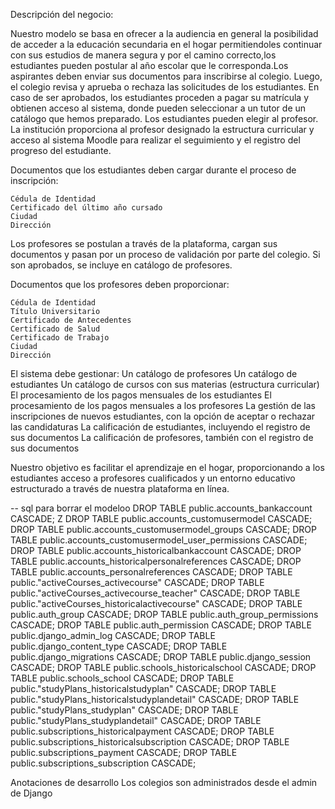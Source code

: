 Descripción del negocio:

Nuestro modelo se basa en ofrecer a la audiencia en general la posibilidad de acceder a la educación secundaria en el hogar permitiendoles continuar con sus estudios de manera segura y por el camino correcto,los estudiantes pueden postular al año escolar que le corresponda.Los aspirantes deben enviar sus documentos para inscribirse al colegio. Luego, el colegio revisa y aprueba o rechaza las solicitudes de los estudiantes. En caso de ser aprobados, los estudiantes proceden a pagar su matrícula y obtienen acceso al sistema, donde pueden seleccionar a un tutor de un catálogo que hemos preparado. Los estudiantes pueden elegir al profesor. La institución proporciona al profesor designado la estructura curricular y acceso al sistema Moodle para realizar el seguimiento y el registro del progreso del estudiante.

Documentos que los estudiantes deben cargar durante el proceso de inscripción:

    Cédula de Identidad
    Certificado del último año cursado
    Ciudad
    Dirección

Los profesores se postulan a través de la plataforma, cargan sus documentos y pasan por un proceso de validación por parte del colegio. Si son aprobados, se incluye en catálogo de profesores.

Documentos que los profesores deben proporcionar:

    Cédula de Identidad
    Título Universitario
    Certificado de Antecedentes
    Certificado de Salud
    Certificado de Trabajo
    Ciudad
    Dirección

El sistema debe gestionar:
    Un catálogo de profesores
    Un catálogo de estudiantes
    Un catálogo de cursos con sus materias (estructura curricular)
    El procesamiento de los pagos mensuales de los estudiantes
    El procesamiento de los pagos mensuales a los profesores
    La gestión de las inscripciones de nuevos estudiantes, con la opción de aceptar o rechazar las candidaturas
    La calificación de estudiantes, incluyendo el registro de sus documentos
    La calificación de profesores, también con el registro de sus documentos

Nuestro objetivo es facilitar el aprendizaje en el hogar, proporcionando a los estudiantes acceso a profesores cualificados y un entorno educativo estructurado a través de nuestra plataforma en línea.

-- sql para borrar el modeloo
DROP TABLE public.accounts_bankaccount CASCADE;
Z
DROP TABLE public.accounts_customusermodel CASCADE;
DROP TABLE public.accounts_customusermodel_groups CASCADE;
DROP TABLE public.accounts_customusermodel_user_permissions CASCADE;
DROP TABLE public.accounts_historicalbankaccount CASCADE;
DROP TABLE public.accounts_historicalpersonalreferences CASCADE;
DROP TABLE public.accounts_personalreferences CASCADE;
DROP TABLE public."activeCourses_activecourse" CASCADE;
DROP TABLE public."activeCourses_activecourse_teacher" CASCADE;
DROP TABLE public."activeCourses_historicalactivecourse" CASCADE;
DROP TABLE public.auth_group CASCADE;
DROP TABLE public.auth_group_permissions CASCADE;
DROP TABLE public.auth_permission CASCADE;
DROP TABLE public.django_admin_log CASCADE;
DROP TABLE public.django_content_type CASCADE;
DROP TABLE public.django_migrations CASCADE;
DROP TABLE public.django_session CASCADE;
DROP TABLE public.schools_historicalschool CASCADE;
DROP TABLE public.schools_school CASCADE;
DROP TABLE public."studyPlans_historicalstudyplan" CASCADE;
DROP TABLE public."studyPlans_historicalstudyplandetail" CASCADE;
DROP TABLE public."studyPlans_studyplan" CASCADE;
DROP TABLE public."studyPlans_studyplandetail" CASCADE;
DROP TABLE public.subscriptions_historicalpayment CASCADE;
DROP TABLE public.subscriptions_historicalsubscription CASCADE;
DROP TABLE public.subscriptions_payment CASCADE;
DROP TABLE public.subscriptions_subscription CASCADE;


Anotaciones de desarrollo
    Los colegios son administrados desde el admin de Django
    